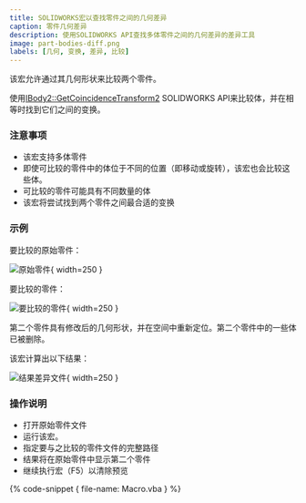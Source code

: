 ```yaml
---
title: SOLIDWORKS宏以查找零件之间的几何差异
caption: 零件几何差异
description: 使用SOLIDWORKS API查找多体零件之间的几何差异的差异工具
image: part-bodies-diff.png
labels: [几何, 变换, 差异, 比较]
---
```

该宏允许通过其几何形状来比较两个零件。

使用[IBody2::GetCoincidenceTransform2](https://help.solidworks.com/2018/english/api/sldworksapi/solidworks.interop.sldworks~solidworks.interop.sldworks.ibody2~getcoincidencetransform2.html) SOLIDWORKS API来比较体，并在相等时找到它们之间的变换。

### 注意事项

* 该宏支持多体零件
* 即使可比较的零件中的体位于不同的位置（即移动或旋转），该宏也会比较这些体。
* 可比较的零件可能具有不同数量的体
* 该宏将尝试找到两个零件之间最合适的变换

### 示例

要比较的原始零件：

![原始零件](original-part.png){ width=250 }

要比较的零件：

![要比较的零件](part-to-compare.png){ width=250 }

第二个零件具有修改后的几何形状，并在空间中重新定位。第二个零件中的一些体已被删除。

该宏计算出以下结果：

![结果差异文件](part-bodies-diff.png){ width=250 }

### 操作说明

* 打开原始零件文件
* 运行该宏。
* 指定要与之比较的零件文件的完整路径
* 结果将在原始零件中显示第二个零件
* 继续执行宏（F5）以清除预览

{% code-snippet { file-name: Macro.vba } %}